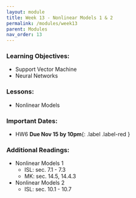 ```yaml
---
layout: module
title: Week 13 - Nonlinear Models 1 & 2
permalink: /modules/week13
parent: Modules
nav_order: 13
---
```


### Learning Objectives:
* Support Vector Machine 
* Neural Networks

### Lessons:
* Nonlinear Models 

### Important Dates:
* HW6 **Due Nov 15 by 10pm**{: .label .label-red }

### Additional Readings:
* Nonlinear Models 1
    * ISL: sec. 7.1 - 7.3
    * MK: sec. 14.5, 14.4.3
* Nonlinear Models 2
    * ISL: sec. 10.1 - 10.7

